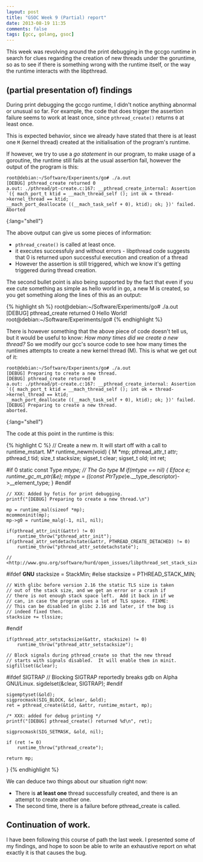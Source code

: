 ```yaml
---
layout: post
title: "GSOC Week 9 (Partial) report"
date: 2013-08-19 11:35
comments: false
tags: [gcc, golang, gsoc]
---
```


This week was revolving around the print debugging in the gccgo runtime in search
for clues regarding the creation of new threads under the goruntime, so as to see
if there is something wrong with the runtime itself, or the way the runtime 
interacts with the libpthread.

## (partial presentation of) findings

During print debugging the gccgo runtime, I didn't notice anything abnormal or 
unusual so far. For example, the code that does trigger the assertion failure
seems to work at least once, since `pthread_create()` returns `0` at least once.

This is expected behavior, since we already have stated that there is at least
one `M` (kernel thread) created at the initialisation of the program's runtime.

If however, we try to use a *go statement* in our program, to make usage of a 
goroutine, the runtime still fails at the usual assertion fail, however the 
output of the program is this:

~~~
root@debian:~/Software/Experiments/go# ./a.out
[DEBUG] pthread_create returned 0
a.out: ./pthread/pt-create.c:167: __pthread_create_internal: Assertion `({ mach_port_t ktid = __mach_thread_self (); int ok = thread->kernel_thread == ktid;
__mach_port_deallocate ((__mach_task_self + 0), ktid); ok; })' failed.
Aborted
~~~
{:lang="shell"}

The above output can give us some pieces of information:

* `pthread_create()` is called at least once.
* it executes successfuly and without errors - libpthread code suggests that 0 is returned upon successful execution and creation of a thread
* However the assertion is still triggered, which we know it's getting triggered during thread creation.

The second bullet point is also being supported by the fact that even if you exe
cute something as simple as hello world in go, a new M is created, so you get
something along the lines of this as an output:

{% highlight sh  %}
root@debian:~/Software/Experiments/go# ./a.out
[DEBUG] pthread_create returned 0
Hello World!
root@debian:~/Software/Experiments/go#
{% endhighlight %}

There is however something that the above piece of code doesn't tell us, 
but it would be useful to know: *How many times did we create a new thread?*
So we modify our gcc's source code to see how many times the runtimes 
attempts to create a new kernel thread (M). This is what we get out of it:

~~~
root@debian:~/Software/Experiments/go# ./a.out
[DEBUG] Preparing to create a new thread.
[DEBUG] pthread_create returned 0
a.out: ./pthread/pt-create.c:167: __pthread_create_internal: Assertion `({ mach_port_t ktid = __mach_thread_self (); int ok = thread->kernel_thread == ktid;
__mach_port_deallocate ((__mach_task_self + 0), ktid); ok; })' failed.
[DEBUG] Preparing to create a new thread.
aborted.
~~~
{:lang="shell"}

The code at this point in the runtime is this:

{% highlight C %}
// Create a new m.  It will start off with a call to runtime_mstart.
M*
runtime_newm(void)
{
	M *mp;
	pthread_attr_t attr;
	pthread_t tid;
	size_t stacksize;
	sigset_t clear;
	sigset_t old;
	int ret;

#if 0
	static const Type *mtype;  // The Go type M
	if(mtype == nil) {
		Eface e;
		runtime_gc_m_ptr(&e);
		mtype = ((const PtrType*)e.__type_descriptor)->__element_type;
	}
#endif

	// XXX: Added by fotis for print debugging.
	printf("[DEBUG] Preparing to create a new thread.\n")

	mp = runtime_mal(sizeof *mp);
	mcommoninit(mp);
	mp->g0 = runtime_malg(-1, nil, nil);

	if(pthread_attr_init(&attr) != 0)
		runtime_throw("pthread_attr_init");
	if(pthread_attr_setdetachstate(&attr, PTHREAD_CREATE_DETACHED) != 0)
		runtime_throw("pthread_attr_setdetachstate");

	// <http://www.gnu.org/software/hurd/open_issues/libpthread_set_stack_size.html>
#ifdef __GNU__
	stacksize = StackMin;
#else
	stacksize = PTHREAD_STACK_MIN;

	// With glibc before version 2.16 the static TLS size is taken
	// out of the stack size, and we get an error or a crash if
	// there is not enough stack space left.  Add it back in if we
	// can, in case the program uses a lot of TLS space.  FIXME:
	// This can be disabled in glibc 2.16 and later, if the bug is
	// indeed fixed then.
	stacksize += tlssize;
#endif

	if(pthread_attr_setstacksize(&attr, stacksize) != 0)
		runtime_throw("pthread_attr_setstacksize");

	// Block signals during pthread_create so that the new thread
	// starts with signals disabled.  It will enable them in minit.
	sigfillset(&clear);

#ifdef SIGTRAP
	// Blocking SIGTRAP reportedly breaks gdb on Alpha GNU/Linux.
	sigdelset(&clear, SIGTRAP);
#endif

	sigemptyset(&old);
	sigprocmask(SIG_BLOCK, &clear, &old);
	ret = pthread_create(&tid, &attr, runtime_mstart, mp);

	/* XXX: added for debug printing */
	printf("[DEBUG] pthread_create() returned %d\n", ret);

	sigprocmask(SIG_SETMASK, &old, nil);

	if (ret != 0)
		runtime_throw("pthread_create");

	return mp;
}
{% endhighlight %}

We can deduce two things about our situation right now:

* There is **at least one** thread successfully created, and there is an attempt
to create another one.
* The second time, there is a failure before pthread_create is called.

## Continuation of work.

I have been following this course of path the last week. I presented
some of my findings, and hope to soon be able to write an exhaustive
report on what exactly it is that causes the bug.
